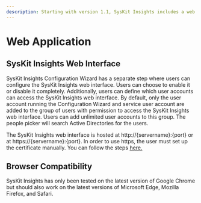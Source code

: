 ```yaml
---
description: Starting with version 1.1, SysKit Insights includes a web interface. It enables users to access all the functions of SysKit Insights using any web browser.
---
```


# Web Application

## SysKit Insights Web Interface

SysKit Insights Configuration Wizard has a separate step where users can configure the SysKit Insights web interface. Users can choose to enable it or disable it completely. Additionally, users can define which user accounts can access the SysKit Insights web interface. By default, only the user account running the Configuration Wizard and service user account are added to the group of users with permission to access the SysKit Insights web interface. Users can add unlimited user accounts to this group. The people picker will search Active Directories for the users.

The SysKit Insights web interface is hosted at http://{servername}:{port} or at https://{servername}:{port}. In order to use https, the user must set up the certificate manually. You can follow the steps [here.](../how-to/set-up-https.md)

## Browser Compatibility

SysKit Insights has only been tested on the latest version of Google Chrome but should also work on the latest versions of Microsoft Edge, Mozilla Firefox, and Safari.

